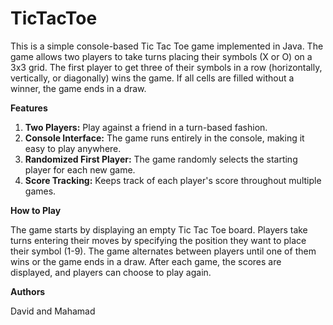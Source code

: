 # TicTacToe

This is a simple console-based Tic Tac Toe game implemented in Java. The game allows two players to take turns placing their symbols (X or O) on a 3x3 grid. The first player to get three of their symbols in a row (horizontally, vertically, or diagonally) wins the game. If all cells are filled without a winner, the game ends in a draw.

**Features**

1. **Two Players:** Play against a friend in a turn-based fashion.
2. **Console Interface:** The game runs entirely in the console, making it easy to play anywhere.
3. **Randomized First Player:** The game randomly selects the starting player for each new game.
4. **Score Tracking:** Keeps track of each player's score throughout multiple games.

**How to Play**

The game starts by displaying an empty Tic Tac Toe board.
Players take turns entering their moves by specifying the position they want to place their symbol (1-9).
The game alternates between players until one of them wins or the game ends in a draw.
After each game, the scores are displayed, and players can choose to play again.

**Authors**

David and Mahamad

